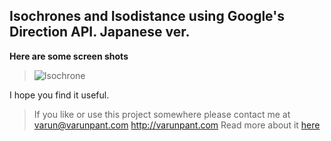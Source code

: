 Isochrones and Isodistance using Google's Direction API.
Japanese ver.
---------------


**Here are some screen shots**
>![Isochrone](https://github.com/varunpant/Google_Isochrone/blob/master/ScreenShot.png?raw=true "ISOCHRONE")


I hope you find it useful.

>If you like or use this project somewhere please contact me at
varun@varunpant.com
>http://varunpant.com
>Read more about it [here](http://varunpant.com/posts/gheat-java-heat-maps)



